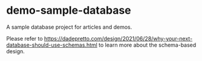 # demo-sample-database
A sample database project for articles and demos.

Please refer to https://dadepretto.com/design/2021/06/28/why-your-next-database-should-use-schemas.html to learn more about the schema-based design.
